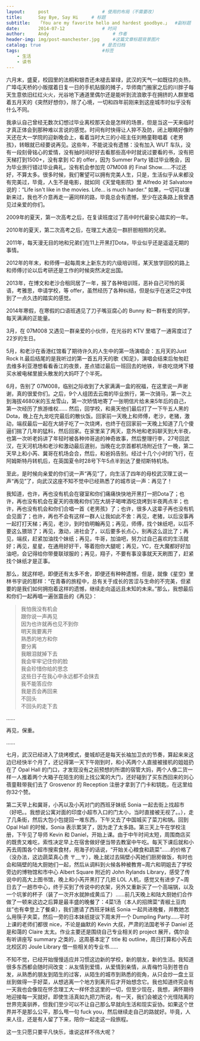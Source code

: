 ```yaml
---
layout:     post   				    # 使用的布局（不需要改）
title:      Say Bye, Say Hi   	# 标题 
subtitle:   「You are my favorite hello and hardest goodbye.」  #副标题
date:       2014-07-12 				# 时间
author:     Andy 						# 作者
header-img: img/post-manchester.jpg 	#这篇文章标题背景图片
catalog: true 						# 是否归档
tags:								#标签
    - 生活
    - 读书
---
```


六月末，盛夏，校园里的法桐和银杏还未褪去翠绿，武汉的天气一如既往的炎热，广埠屯天桥的小贩摆着日复一日的手机贴膜的摊子，华师南门搬家之后的川胖子每天生意依旧红红火火，光谷地下通道里偶尔还是能听到流浪歌手在拥挤的人群里唱着五月天的《突然好想你》，除了心境，一切和四年前刚来到这座城市时似乎没有什么不同。

我承认自己曾经无数次幻想过毕业离校那天会是怎样的场景，但是当这一天来临时才真正体会到那种难以言说的感觉。时间有时快得让人猝不及防，闭上眼睛好像昨天还在大一学院的迎新晚会上，看着当时大三的小班主任刘畅童鞋唱着《老男孩》，转眼就已经要说再见。这些年，不能说没有遗憾：没有加入 WUT 车队，没有一段刻骨铭心的爱情，没有抽时间好好去看那些高中时就说过要看的书，没有把天梯打到1500+，没有拿到 IC 的 offer，因为 Summer Party 错过毕业晚会，因为毕业旅行错过毕业典礼，没有机会参加完 07M008 的 Final Show……不过还好，不算太多。很多时候，我们奢望可以拥有完美人生，只是，生活似乎从来都没有完美过，毕竟，人生不是电影，就如同《天堂电影院》里 Alfredo 对 Salvatore 说的：“Life isn't like in the movies. Life... is much harder.” 如果，一切可以重新来过，我也不介意再走一遍同样的路，毕竟总会有遗憾，至少在这条路上我曾遇见过亲爱的你们。

2009年的夏天，第一次高考之后，在复读班度过了高中时代最安心踏实的一年。

2010年的夏天，第二次高考之后，在理工大遇见一群肝胆相照的兄弟。

2011年，每天漫无目的地和兄弟们在11上开黑打Dota，毕业似乎还是遥遥无期的事情。

2012年的年末，和师傅一起每周末上新东方的六级培训班，某天放学回校的路上和师傅讨论以后考研还是工作的时候突然决定出国。

2013年，在博文和老沙合租同居了一年，报了各种培训班，恶补自己可怜的英语，考雅思，申请学校，等 offer，虽然经历了各种纠结，但是似乎在迷茫之中找到了一点久违的踏实的感觉。

2014年寒假，在寒假的口语班遇见了刀子嘴豆腐心的 Bunny 和一群有爱的同学，每天满满的正能量。

3月，在 07M008 又遇见一群亲爱的小伙伴，在光谷的 KTV 里唱了一通宵度过了22岁的生日。

5月，和老沙在香港红馆看了期待许久的人生中的第一场演唱会：五月天的Just Rock It.最后结尾的是我听过的第一首五月天的歌《知足》，演唱会结束后匆匆赶去维多利亚港想看看香江的夜景，差点错过最后一班回去的地铁，半夜吃烧烤下楼买水被电梯里披头散发的大妈吓了个半死。

6月，告别了 07M008，临别之际收到了大家满满一盒的祝福，在这里说一声谢谢，真的很爱你们。之后，9个人组团去云南的毕业旅行，第一次骑马，第一次上到海拔4680米的玉龙雪山，第一次矫情地寄了一张明信片给未来5年后的自己，第一次经历了旅游维权…… 然后，回学校，和奥天他们最后打了一下午五人黑的 Dota，晚上在九龙吃完最后的散伙饭。回家前一天晚上和师傅，老沙，老猪，激动，端叔最后一起在大胡子吃了一次烧烤，也终于在回家前一天晚上知道了几个傻逼们揣了几年的猛料，然后回家。在家里呆了两天，意外地和老妈聊天到大半夜，也第一次听老妈讲了年轻时被各种帅哥追的神奇故事，然后整理行李，27号回武汉，在天河机场和老沙和激动最后道别，当晚在北京首都机场附近住了一晚，第二天早上和小芮、冀哥在机场会合，然后，和爸妈告别。经过十几个小时的飞行，在阿姆斯特丹转机后，在英国夏令时28号下午5点半到达了曼彻斯特机场。

至此，是时候向亲爱的你们说一声“再见”了，向生活了四年的母校武汉理工说一声“再见”了，向武汉这座不知不觉中已经熟悉了的城市说一声：再见了！

我知道，也许，再也没有机会在寝室和你们痛痛快快地开黑打一把Dota了；也许，再也没有机会在夏天的夜晚和你们在大胡子喝啤酒吃烧烤到半夜两点半；也许，再也没有机会和你们合唱一首《老男孩》了；也许，很多人这辈子再也没有机会见面了；也许，再也不会有这样一群人让我如此不舍：再见，老猪，以后没事再一起打打天梯；再见，老沙，到时伯明翰再见；再见，师傅，找个妹纸吧，以后不要这么猥琐了；再见，激动，进社会了，以后要多长点心，别再这么逗比了；再见，端叔，赶紧加油找个妹纸；再见，牛哥，加油吧，努力过自己喜欢的生活就好；再见，星星，在通用好好干，等着抱你大腿呢；再见，YC，在大魔都好好加油吧，会记得给你带曼联球服的；再见，翔子，不要有事没事就天天刷图了，赶紧找个妹纸才是正事。

那么，就这样吧，即便还有太多不舍，即便还有种种遗憾，但是，就像《星空》里林书宇说的那样：“在青春的旅程中，总有关于成长的苦涩与生命的不完美，但紧要的是我们如何拥抱着这样的遗憾，继续走向遥远且未知的未来。”那么，我想最后和你们一起再唱一遍张震岳的《再见》：

>我怕我没有机会  
>跟你说一声再见  
>因为也许就再也见不到你  
>明天我要离开  
>熟悉的地方和你  
>要分离  
>我眼泪就掉下去  
>我会牢牢记住你的脸  
>我会珍惜你给的思念  
>这些日子在我心中永远都不会抹去  
>我不能答应你  
>我是否会再回来  
>不回头  
>不回头的走下去  

……

再见，保重。

……

七月，武汉已经进入了烧烤模式，曼城却还是每天长袖加卫衣的节奏，算起来来这边已经快半个月了，还记得第一天下午刚到时，和小芮两个人直接被接机的姐姐扔在了 Opal Hall 的门口，才发现没有之前预想的所谓的宿管大妈，两个人像二货一样一人推着两个大箱子在陌生的街上找公寓的大门，还好碰到了买东西回来的刘心蓓童鞋带我们去了 Grosvenor 的 Reception 注册才拿到了门卡和钥匙，在这里给你32个赞。

第二天早上和冀哥，小芮以及小芮对门的西班牙妹纸 Sonia 一起去街上找超市（好吧。。我想说公寓对面的印度小超市入口的门太小，当时直接被无视了。。），走了几条街，然后大包小包提回一堆东西，下午又去了中国城买了菜刀和锅。回到 Opal Hall 的时候，Sonia 表示累哭了，因为走了太多路。第三天上午在学校注册，下午见了导师 Kevin 和 Daniel，开始上课。由于中午时间太短，周围商店买的既贵又难吃，索性决定早上在宿舍做好便当带去教室中午吃。每天下课后就和小芮去周围各个超市搜索食材，用海子的话说，“开始关心粮食和蔬菜”……的价格了（没办法，这边蔬菜真心贵 〒﹏〒），晚上就过去隔壁小芮她们厨房做饭，有时也会和隔壁的陆大厨她们一起，然后从调料到火候各种被教育~周六和玥姐去了学校旁边的博物馆和市中心 Albert Square 附近的 John Rylands Library，感受了传说中的高大上图书馆，晚上和小芮开黑打了几把 LOL 人机，感觉又有进步了~周日去了一趟市中心，终于买到了传说中的衣架，另外又重新买了一个高端锅，以及一个坑爹的杯子（装了一次开水就肿成黄瓜了）……前几天晚上和陆大厨她们合作做了一顿来这边之后算是最丰盛的晚餐了：4菜1汤（本人的招牌菜“青椒土豆肉丝”也有幸登上了餐桌），我们邀请了西班牙妹纸 Sonia 一起共进晚餐，并教她怎么用筷子夹菜，然后一旁的日本妹纸提议下周末开一个 Dumpling Party……平时上课的老师们都很 nice，不论是幽默的 Kevin 大叔，严肃的法国老爷子 Daniel 还是和蔼的 Claire 太太。作业主要还是围绕自己专业相关的 project 展开，偶尔会有听讲座写 summary 之类的，这周基本定了 title 和 outline，周日打算和小芮去北校区的 Joule Library 借一些相关的专业书……

不知不觉，已经开始慢慢适应并习惯这边新的学校，新的朋友，新的生活。我知道很多东西都会随时间改变：从友情到爱情，从爱情到亲情，从青梅竹马到苍苍白发，从熟悉的朋友到陌生的过客，从陌生的城市到熟悉的街角，从只会炒一盘土豆丝到做得一手好菜，从想逃离一个地方到离开后才开始想念它。我也知道终究会有一天我也会像现在怀念理工大一样怀念这里的一切，但至少现在，我想，满怀期待地迎接每一天就好。即使生活真如九把刀所说，有一天，我们会被这个光怪陆离的世界完美驯养，但我们至少可以不让自己那么早就向生活和现实妥协。如果这个世界并不是那么公平，那么甩一句 fuck you，然后继续走自己的路就好。毕竟，人来人往，还是有人留了下来，陪你一起走这一段旅程。

这一生只愿只要平凡快乐，谁说这样不伟大呢？
